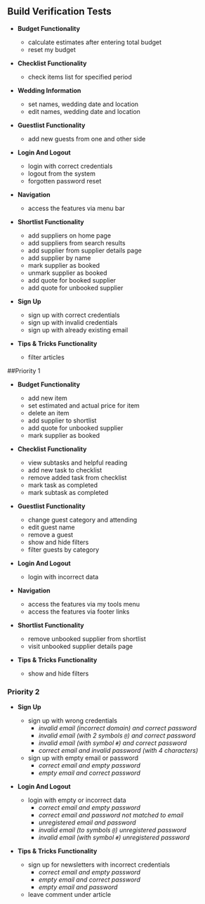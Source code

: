 ## Build Verification Tests

- **Budget Functionality**
    - calculate estimates after entering total budget
    - reset my budget

- **Checklist Functionality**
    - check items list for specified period

- **Wedding Information**
    - set names, wedding date and location
    - edit names, wedding date and location

- **Guestlist Functionality**
    - add new guests from one and other side

- **Login And Logout**
    - login with correct credentials
    - logout from the system
    - forgotten password reset

- **Navigation**
    - access the features via menu bar

- **Shortlist Functionality**
    - add suppliers on home page
    - add suppliers from search results
    - add supplier from supplier details page
    - add supplier by name
    - mark supplier as booked
    - unmark supplier as booked
    - add quote for booked supplier
    - add quote for unbooked supplier

- **Sign Up**
    - sign up with correct credentials
    - sign up with invalid credentials
    - sign up with already existing email

- **Tips & Tricks Functionality**
    - filter articles

##Priority 1

- **Budget Functionality**
    - add new item
    - set estimated and actual price for item
    - delete an item
    - add supplier to shortlist
    - add quote for unbooked supplier
    - mark supplier as booked

- **Checklist Functionality**
    - view subtasks and helpful reading
    - add new task to checklist
    - remove added task from checklist
    - mark task as completed
    - mark subtask as completed

- **Guestlist Functionality**
    - change guest category and attending
    - edit guest name
    - remove a guest
    - show and hide filters
    - filter guests by category

- **Login And Logout**
    - login with incorrect data

- **Navigation**
    - access the features via my tools menu
    - access the features via footer links

- **Shortlist Functionality**
    - remove unbooked supplier from shortlist
    - visit unbooked supplier details page

- **Tips & Tricks Functionality**
    - show and hide filters

### Priority 2

- **Sign Up**
    - sign up with wrong credentials
        - *invalid email (incorrect domain) and correct password*
        - *invalid email (with 2 symbols `@`) and correct password*
        - *invalid email (with symbol `#`) and correct password*
        - *correct email and invalid password (with 4 characters)*
    - sign up with empty email or password
        - *correct email and empty password*
        - *empty email and correct password*

- **Login And Logout**
    - login with empty or incorrect data
        - *correct email and empty password*
        - *correct email and password not matched to email*
        - *unregistered email and password*
        - *invalid email (to symbols `@`) unregistered password*
        - *invalid email (with symbol `#`) unregistered password*

- **Tips & Tricks Functionality**
    -  sign up for newsletters with incorrect credentials
        - *correct email and empty password*
        - *empty email and correct password*
        - *empty email and password*
    -  leave comment under article
